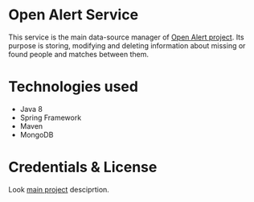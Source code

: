 # Open Alert Service
This service is the main data-source manager of [Open Alert project](https://github.com/users/KhanIvan/projects/1). Its purpose is storing, modifying and deleting information about missing or found people and matches between them. 

# Technologies used
* Java 8
* Spring Framework
* Maven
* MongoDB

# Credentials & License
Look [main project](https://github.com/users/KhanIvan/projects/1) desciprtion.
